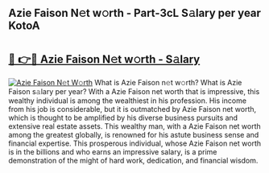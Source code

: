 ## Azie Faison N𝚎t w𝚘rth - Part-3cL S𝚊lary per year KotoA

# <h2><a href="http://gc4fxq.nevu.top/?p=Azie+Faison">🔗 👉🔴 Azie Faison N𝚎t w𝚘rth - S𝚊lary</a></h2>

[![Azie Faison N𝚎t W𝚘rth](https://i.imgur.com/Oavwk0R.jpeg)](http://gc4fxq.nevu.top/?p=Azie+Faison)
What is Azie Faison n𝚎t w𝚘rth? What is Azie Faison s𝚊lary per year?
With a Azie Faison net worth that is impressive, this wealthy individual is among the wealthiest in his profession. His income from his job is considerable, but it is outmatched by Azie Faison net worth, which is thought to be amplified by his diverse business pursuits and extensive real estate assets. This wealthy man, with a Azie Faison net worth among the greatest globally, is renowned for his astute business sense and financial expertise. This prosperous individual, whose Azie Faison net worth is in the billions and who earns an impressive salary, is a prime demonstration of the might of hard work, dedication, and financial wisdom.
